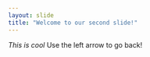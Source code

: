 ```yaml
---
layout: slide
title: "Welcome to our second slide!"
---
```

*This is cool*
Use the left arrow to go back!
